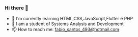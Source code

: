 ### Hi there 👋

- 🌱 I’m currently learning HTML,CSS,JavaScript,Flutter e PHP
- 🤔 I am a student of Systems Analysis and Development
- 📫 How to reach me: fabio_santos_493@hotmail.com
